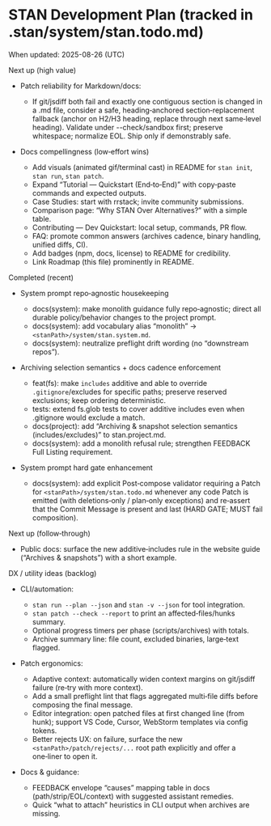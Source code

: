 # STAN Development Plan (tracked in .stan/system/stan.todo.md)

When updated: 2025-08-26 (UTC)

Next up (high value)

- Patch reliability for Markdown/docs:
  - If git/jsdiff both fail and exactly one contiguous section is changed in a
    .md file, consider a safe, heading‑anchored section‑replacement fallback
    (anchor on H2/H3 heading, replace through next same‑level heading).
    Validate under --check/sandbox first; preserve whitespace; normalize EOL.
    Ship only if demonstrably safe.

- Docs compellingness (low‑effort wins)
  - Add visuals (animated gif/terminal cast) in README for `stan init`, `stan run`, `stan patch`.
  - Expand “Tutorial — Quickstart (End‑to‑End)” with copy‑paste commands and expected outputs.
  - Case Studies: start with rrstack; invite community submissions.
  - Comparison page: “Why STAN Over Alternatives?” with a simple table.
  - Contributing — Dev Quickstart: local setup, commands, PR flow.
  - FAQ: promote common answers (archives cadence, binary handling, unified diffs, CI).
  - Add badges (npm, docs, license) to README for credibility.
  - Link Roadmap (this file) prominently in README.

Completed (recent)

- System prompt repo‑agnostic housekeeping
  - docs(system): make monolith guidance fully repo‑agnostic; direct all
    durable policy/behavior changes to the project prompt.
  - docs(system): add vocabulary alias “monolith” → `<stanPath>/system/stan.system.md`.
  - docs(system): neutralize preflight drift wording (no “downstream repos”).

- Archiving selection semantics + docs cadence enforcement
  - feat(fs): make `includes` additive and able to override `.gitignore`/excludes for specific paths; preserve reserved exclusions; keep ordering deterministic.
  - tests: extend fs.glob tests to cover additive includes even when .gitignore would exclude a match.
  - docs(project): add “Archiving & snapshot selection semantics (includes/excludes)” to stan.project.md.
  - docs(system): add a monolith refusal rule; strengthen FEEDBACK Full Listing requirement.

- System prompt hard gate enhancement
  - docs(system): add explicit Post‑compose validator requiring a Patch for
    `<stanPath>/system/stan.todo.md` whenever any code Patch is emitted
    (with deletions‑only / plan‑only exceptions) and re‑assert that the
    Commit Message is present and last (HARD GATE; MUST fail composition).

Next up (follow‑through)

- Public docs: surface the new additive‑includes rule in the website guide (“Archives & snapshots”) with a short example.

DX / utility ideas (backlog)

- CLI/automation:
  - `stan run --plan --json` and `stan -v --json` for tool integration.
  - `stan patch --check --report` to print an affected‑files/hunks summary.
  - Optional progress timers per phase (scripts/archives) with totals.
  - Archive summary line: file count, excluded binaries, large‑text flagged.

- Patch ergonomics:
  - Adaptive context: automatically widen context margins on git/jsdiff failure (re‑try with more context).
  - Add a small preflight lint that flags aggregated multi‑file diffs before composing the final message.
  - Editor integration: open patched files at first changed line (from hunk);
    support VS Code, Cursor, WebStorm templates via config tokens.
  - Better rejects UX: on failure, surface the new `<stanPath>/patch/rejects/...` root path explicitly and offer a one‑liner to open it.

- Docs & guidance:
  - FEEDBACK envelope “causes” mapping table in docs (path/strip/EOL/context) with suggested assistant remedies.
  - Quick “what to attach” heuristics in CLI output when archives are missing.
